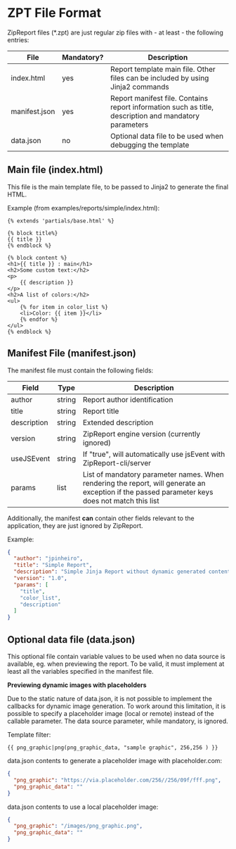 # ZPT File Format

ZipReport files (*.zpt) are just regular zip files with - at least - the following entries:



| File          | Mandatory? | Description                                                  |
| ------------- | ---------- | ------------------------------------------------------------ |
| index.html    | yes        | Report template main file. Other files can be included by using Jinja2 commands |
| manifest.json | yes        | Report manifest file. Contains report information such as title, description and mandatory parameters |
| data.json     | no         | Optional data file to be used when debugging the template    |



## Main file (index.html)

This file is the main template file, to be passed to Jinja2 to generate the final HTML.

Example (from examples/reports/simple/index.html):

```jinja2
{% extends 'partials/base.html' %}

{% block title%}
{{ title }}
{% endblock %}

{% block content %}
<h1>{{ title }} : main</h1>
<h2>Some custom text:</h2>
<p>
    {{ description }}
</p>
<h2>A list of colors:</h2>
<ul>
    {% for item in color_list %}
    <li>Color: {{ item }}</li>
    {% endfor %}
</ul>
{% endblock %}
```



## Manifest File (manifest.json)

The manifest file must contain the following fields:

| Field       | Type   | Description                                                  |
| ----------- | ------ | ------------------------------------------------------------ |
| author      | string | Report author identification                                 |
| title       | string | Report title                                                 |
| description | string | Extended description                                         |
| version     | string | ZipReport engine version (currently ignored)                 |
|useJSEvent| string| If "true", will automatically use jsEvent with ZipReport-cli/server|
| params      | list   | List of mandatory parameter names. When rendering the report, will generate an exception if the passed parameter keys does not match this list |

Additionally, the manifest **can** contain other fields relevant to the application, they are just ignored by ZipReport.



Example:

```json
{
  "author": "jpinheiro",
  "title": "Simple Report",
  "description": "Simple Jinja Report without dynamic generated content",
  "version": "1.0",
  "params": [
    "title",
    "color_list",
    "description"
  ]
}
```



## Optional data file (data.json)

This optional file contain variable values to be used when no data source is available, eg. when previewing the report. To be valid, it must implement at least all the variables specified in the manifest file.

**Previewing dynamic images with placeholders**

Due to the static nature of data.json, it is not possible to implement the callbacks for dynamic image generation. To work around this limitation, it is possible to specify a placeholder image (local or remote) instead of the callable parameter. The data source parameter, while mandatory, is ignored.

Template filter:

```jinja2
{{ png_graphic|png(png_graphic_data, "sample graphic", 256,256 ) }}
```

data.json contents to generate a placeholder image with placeholder.com:

```json
{
  "png_graphic": "https://via.placeholder.com/256//256/09f/fff.png",
  "png_graphic_data": ""
}
```

data.json contents to use a local placeholder image:

```json
{
  "png_graphic": "/images/png_graphic.png",
  "png_graphic_data": ""
}
```